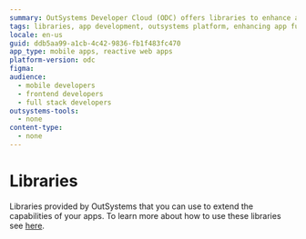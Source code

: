 ```yaml
---
summary: OutSystems Developer Cloud (ODC) offers libraries to enhance app capabilities, with guidance on usage available.
tags: libraries, app development, outsystems platform, enhancing app functionality, component usage
locale: en-us
guid: ddb5aa99-a1cb-4c42-9836-fb1f483fc470
app_type: mobile apps, reactive web apps
platform-version: odc
figma:
audience:
  - mobile developers
  - frontend developers
  - full stack developers
outsystems-tools:
  - none
content-type:
  - none
---
```


# Libraries

Libraries provided by OutSystems that you can use to extend the capabilities of your apps. To learn more about how to use these libraries see [here](../../building-apps/libraries/use-public-elements.md#libraries).
